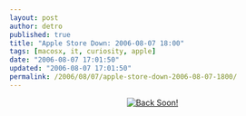 ```yaml
---
layout: post
author: detro
published: true
title: "Apple Store Down: 2006-08-07 18:00"
tags: [macosx, it, curiosity, apple]
date: "2006-08-07 17:01:50"
updated: "2006-08-07 17:01:50"
permalink: /2006/08/07/apple-store-down-2006-08-07-1800/
---
```


<div align="center"><a href="http://store.apple.com"><img id="image420" src="http://www.detronizator.org/wp-content/uploads/2006/08/title_backsoon.gif" alt="Back Soon!" /></a></div>
